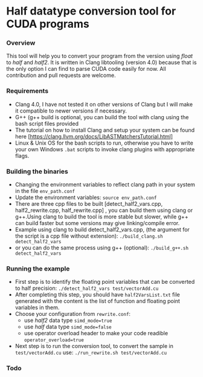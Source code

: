 # Half datatype conversion tool for CUDA programs
### Overview
This tool will help you to convert your program from the version using *float* to *half* and *half2*.
It is written in Clang libtooling (version 4.0) because that is the only option I can find to parse CUDA code easily for now.
All contribution and pull requests are welcome.

### Requirements 
- Clang 4.0, I have not tested it on other versions of Clang but I will make it compatible to newer versions if necessary.
- G++ (g++ build is optional, you can build the tool with clang using the bash script files provided
- The tutorial on how to install Clang and setup your system can be found here [https://clang.llvm.org/docs/LibASTMatchersTutorial.html]
- Linux & Unix OS for the bash scripts to run, otherwise you have to write your own Windows `.bat` scripts  to invoke clang plugins with appropriate flags.
### Building the binaries
- Changing the environment variables to reflect clang path in your system in the file `env_path.conf`
- Update the environment variables: `source env_path.conf` 
- There are three cpp files to be built [detect_half2_vars.cpp, half2_rewrite.cpp, half_rewrite.cpp] , you can build them using clang or g++.Using clang to build the tool is more stable but slower, while g++ can build faster but some versions may give linking/compile error. 
- Example using clang to build detect_half2_vars.cpp, (the argument for the script is a cpp file without extension): `./build_clang.sh detect_half2_vars`
- or you can do the same process using g++ (optional): `./build_g++.sh detect_half2_vars`

### Running the example
- First step is to identify the floating point variables that can be converted to half precision: 
`./detect_half2_vars test/vectorAdd.cu`
- After completing this step, you should have `half2VarsList.txt` file generated with the content is the list of function and floating point variables in them. 
- Choose your configuration from `rewrite.conf`:
  * use *half2* data type `simd_mode=true`
  * use *half* data type `simd_mode=false`
  * use operator overload header to make your code readible `operator_overload=true`
- Next step is to run the conversion tool, to convert the sample in `test/vectorAdd.cu` use: `./run_rewrite.sh test/vectorAdd.cu`

### Todo












